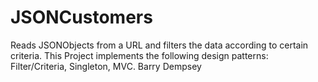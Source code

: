 # JSONCustomers
Reads JSONObjects from a URL and filters the data according to certain criteria. This Project implements the following design patterns: Filter/Criteria, Singleton, MVC. 
Barry Dempsey
